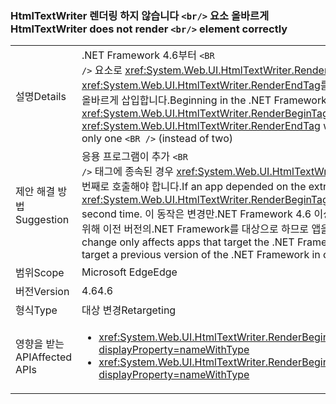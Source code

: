 ### <a name="htmltextwriter-does-not-render-br-element-correctly"></a><span data-ttu-id="ea45b-101">HtmlTextWriter 렌더링 하지 않습니다 `<br/>` 요소 올바르게</span><span class="sxs-lookup"><span data-stu-id="ea45b-101">HtmlTextWriter does not render `<br/>` element correctly</span></span>

|   |   |
|---|---|
|<span data-ttu-id="ea45b-102">설명</span><span class="sxs-lookup"><span data-stu-id="ea45b-102">Details</span></span>|<span data-ttu-id="ea45b-103">.NET Framework 4.6부터 <code>&lt;BR /&gt;</code> 요소로 <xref:System.Web.UI.HtmlTextWriter.RenderBeginTag(System.String)> 및 <xref:System.Web.UI.HtmlTextWriter.RenderEndTag>를 호출하면 (두 개가 아닌) 단 하나의 <code>&lt;BR /&gt;</code>만 올바르게 삽입합니다.</span><span class="sxs-lookup"><span data-stu-id="ea45b-103">Beginning in the .NET Framework 4.6, calling <xref:System.Web.UI.HtmlTextWriter.RenderBeginTag(System.String)> and <xref:System.Web.UI.HtmlTextWriter.RenderEndTag> with a <code>&lt;BR /&gt;</code> element will correctly insert only one <code>&lt;BR /&gt;</code> (instead of two)</span></span>|
|<span data-ttu-id="ea45b-104">제안 해결 방법</span><span class="sxs-lookup"><span data-stu-id="ea45b-104">Suggestion</span></span>|<span data-ttu-id="ea45b-105">응용 프로그램이 추가 <code>&lt;BR /&gt;</code> 태그에 종속된 경우 <xref:System.Web.UI.HtmlTextWriter.RenderBeginTag(System.String)>를 두 번째로 호출해야 합니다.</span><span class="sxs-lookup"><span data-stu-id="ea45b-105">If an app depended on the extra <code>&lt;BR /&gt;</code> tag, <xref:System.Web.UI.HtmlTextWriter.RenderBeginTag(System.String)> should be called a second time.</span></span> <span data-ttu-id="ea45b-106">이 동작은 변경만.NET Framework 4.6 이상을 대상으로 또 다른 옵션은 이전 동작을 얻기 위해 이전 버전의.NET Framework를 대상으로 하므로 앱을 영향을 줍니다.</span><span class="sxs-lookup"><span data-stu-id="ea45b-106">Note that this behavior change only affects apps that target the .NET Framework 4.6 or later, so another option is to target a previous version of the .NET Framework in order to get the old behavior.</span></span>|
|<span data-ttu-id="ea45b-107">범위</span><span class="sxs-lookup"><span data-stu-id="ea45b-107">Scope</span></span>|<span data-ttu-id="ea45b-108">Microsoft Edge</span><span class="sxs-lookup"><span data-stu-id="ea45b-108">Edge</span></span>|
|<span data-ttu-id="ea45b-109">버전</span><span class="sxs-lookup"><span data-stu-id="ea45b-109">Version</span></span>|<span data-ttu-id="ea45b-110">4.6</span><span class="sxs-lookup"><span data-stu-id="ea45b-110">4.6</span></span>|
|<span data-ttu-id="ea45b-111">형식</span><span class="sxs-lookup"><span data-stu-id="ea45b-111">Type</span></span>|<span data-ttu-id="ea45b-112">대상 변경</span><span class="sxs-lookup"><span data-stu-id="ea45b-112">Retargeting</span></span>|
|<span data-ttu-id="ea45b-113">영향을 받는 API</span><span class="sxs-lookup"><span data-stu-id="ea45b-113">Affected APIs</span></span>|<ul><li><xref:System.Web.UI.HtmlTextWriter.RenderBeginTag(System.String)?displayProperty=nameWithType></li><li><xref:System.Web.UI.HtmlTextWriter.RenderBeginTag(System.Web.UI.HtmlTextWriterTag)?displayProperty=nameWithType></li></ul>|

